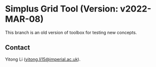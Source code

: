 # Simplus Grid Tool (Version: v2022-MAR-08)

This branch is an old version of toolbox for testing new concepts.

## Contact

Yitong Li (yitong.li15@imperial.ac.uk).
